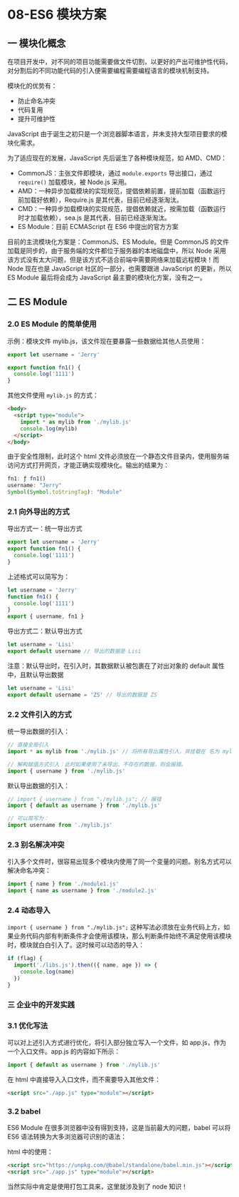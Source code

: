 # 08-ES6 模块方案

## 一 模块化概念

在项目开发中，对不同的项目功能需要做文件切割，以更好的产出可维护性代码，对分割后的不同功能代码的引入便需要编程需要编程语言的模块机制支持。

模块化的优势有：

- 防止命名冲突
- 代码复用
- 提升可维护性

JavaScript 由于诞生之初只是一个浏览器脚本语言，并未支持大型项目要求的模块化需求。

为了适应现在的发展，JavaScript 先后诞生了各种模块规范，如 AMD、CMD：

- CommonJS：主张文件即模块，通过 `module.exports` 导出接口，通过 `require()` 加载模块，被 Node.js 采用。
- AMD：一种异步加载模块的实现规范，提倡依赖前置，提前加载（函数运行前加载好依赖），Require.js 是其代表，目前已经逐渐淘汰。
- CMD：一种异步加载模块的实现规范，提倡依赖就近，按需加载（函数运行时才加载依赖），sea.js 是其代表，目前已经逐渐淘汰。
- ES Module：目前 ECMAScript 在 ES6 中提出的官方方案

目前的主流模块化方案是：CommonJS、ES Module。但是 CommonJS 的文件加载是同步的，由于服务端的文件都位于服务器的本地磁盘中，所以 Node 采用该方式没有太大问题，但是该方式不适合前端中需要网络来加载远程模块！而 Node 现在也是 JavaScript 社区的一部分，也需要跟进 JavaScript 的更新，所以 ES Module 最后将会成为 JavaScript 最主要的模块化方案，没有之一。

## 二 ES Module

### 2.0 ES Module 的简单使用

示例：模块文件 mylib.js，该文件现在要暴露一些数据给其他人员使用：

```js
export let username = 'Jerry'

export function fn1() {
  console.log('1111')
}
```

其他文件使用 `mylib.js` 的方式：

```html
<body>
  <script type="module">
    import * as mylib from './mylib.js'
    console.log(mylib)
  </script>
</body>
```

由于安全性限制，此时这个 html 文件必须放在一个静态文件目录内，使用服务端访问方式打开网页，才能正确实现模块化。输出的结果为：

```js
fn1: ƒ fn1()
username: "Jerry"
Symbol(Symbol.toStringTag): "Module"
```

### 2.1 向外导出的方式

导出方式一：统一导出方式

```js
export let username = 'Jerry'
export function fn1() {
  console.log('1111')
}
```

上述格式可以简写为：

```js
let username = 'Jerry'
function fn1() {
  console.log('1111')
}
export { username, fn1 }
```

导出方式二：默认导出方式

```js
let username = 'Lisi'
export default username // 导出的数据是 Lisi
```

注意：默认导出时，在引入时，其数据默认被包裹在了对出对象的 default 属性中，且默认导出数据

```js
let username = 'Lisi'
export default username = 'ZS' // 导出的数据是 ZS
```

### 2.2 文件引入的方式

统一导出数据的引入：

```js
// 直接全局引入
import * as mylib from './mylib.js' // 将所有导出属性引入，并挂载在 名为 mylib 的变量中

// 解构赋值方式引入：此时如果使用了未导出、不存在的数据，则会报错。
import { username } from './mylib.js'
```

默认导出数据的引入：

```js
// import { username } from "./mylib.js"; // 报错
import { default as username } from './mylib.js'

// 可以简写为：
import username from './mylib.js'
```

### 2.3 别名解决冲突

引入多个文件时，很容易出现多个模块内使用了同一个变量的问题。别名方式可以解决命名冲突：

```js
import { name } from './module1.js'
import { name as username } from './module2.js'
```

### 2.4 动态导入

`import { username } from "./mylib.js";` 这种写法必须放在业务代码上方，如果业务代码内部有判断条件才会使用该模块，那么判断条件始终不满足使用该模块时，模块就白白引入了。这时候可以动态的导入：

```js
if (flag) {
  import('./libs.js').then(({ name, age }) => {
    console.log(name)
  })
}
```

### 三 企业中的开发实践

### 3.1 优化写法

可以对上述引入方式进行优化，将引入部分独立写入一个文件，如 app.js，作为一个入口文件。app.js 的内容如下所示：

```js
import { default as username } from './mylib.js'
```

在 html 中直接导入入口文件，而不需要导入其他文件：

```html
<script src="./app.js" type="module"></script>
```

### 3.2 babel

ES6 Module 在很多浏览器中没有得到支持，这是当前最大的问题，babel 可以将 ES6 语法转换为大多浏览器可识别的语法：

html 中的使用：

```html
<script src="https://unpkg.com/@babel/standalone/babel.min.js"></script>
<script src="./app.js" type="module"></script>
```

当然实际中肯定是使用打包工具来，这里就涉及到了 node 知识！
